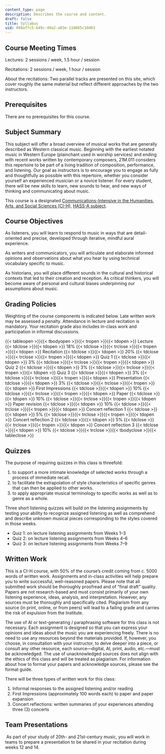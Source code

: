 ```yaml
---
content_type: page
description: Describes the course and content.
draft: false
title: Syllabus
uid: 098affc5-b49c-40a2-a03e-118865c10d63
---
```

## Course Meeting Times

Lectures: 2 sessions / week, 1.5 hour / session

Recitations: 2 sessions / week, 1 hour / session

About the recitations: Two parallel tracks are presented on this site, which cover roughly the same material but reflect different approaches by the two instructors.

## Prerequisites

There are no prerequisites for this course.

## Subject Summary

This subject will offer a broad overview of musical works that are generally described as Western classical music. Beginning with the earliest notated music in Western Europe (plainchant used in worship services) and ending with recent works written by contemporary composers, 21M.011 considers this repertoire to be part of a living tradition of composition, performance, and listening. Our goal as instructors is to encourage you to engage as fully and thoughtfully as possible with this repertoire, whether you consider yourself an experienced musician or a novice listener. For every student, there will be new skills to learn, new sounds to hear, and new ways of thinking and communicating about music.

This course is a designated [Communications-Intensive in the Humanities, Arts, and Social Sciences (CI-H)](https://registrar.mit.edu/registration-academics/academic-requirements/communication-requirement/ci-hhw-subjects), [HASS-A subject](https://registrar.mit.edu/registration-academics/academic-requirements/hass-requirement).

## Course Objectives

As listeners, you will learn to respond to music in ways that are detail-oriented and precise, developed through iterative, mindful aural experience. 

As writers and communicators, you will articulate and elaborate informed opinions and observations about what you hear by using technical vocabulary specific to music. 

As historians, you will place different sounds in the cultural and historical contexts that led to their creation and reception. As critical thinkers, you will become aware of personal and cultural biases underpinning our assumptions about music.

## Grading Policies

Weighting of the course components is indicated below. Late written work may be assessed a penalty. Attendance in lecture and recitation is mandatory. Your recitation grade also includes in-class work and participation in informal discussions.

{{< tableopen >}}{{< tbodyopen >}}{{< tropen >}}{{< tdopen >}}
Lecture
{{< tdclose >}}{{< tdopen >}}
18%
{{< tdclose >}}{{< trclose >}}{{< tropen >}}{{< tdopen >}}
Recitation
{{< tdclose >}}{{< tdopen >}}
20%
{{< tdclose >}}{{< trclose >}}{{< tropen >}}{{< tdopen >}}
Quiz 1
{{< tdclose >}}{{< tdopen >}}
3%
{{< tdclose >}}{{< trclose >}}{{< tropen >}}{{< tdopen >}}
Quiz 2
{{< tdclose >}}{{< tdopen >}}
3%
{{< tdclose >}}{{< trclose >}}{{< tropen >}}{{< tdopen >}}
Quiz 3
{{< tdclose >}}{{< tdopen >}}
3%
{{< tdclose >}}{{< trclose >}}{{< tropen >}}{{< tdopen >}}
Presentation
{{< tdclose >}}{{< tdopen >}}
3%
{{< tdclose >}}{{< trclose >}}{{< tropen >}}{{< tdopen >}}
First Impressions
{{< tdclose >}}{{< tdopen >}}
10%
{{< tdclose >}}{{< trclose >}}{{< tropen >}}{{< tdopen >}}
Paper
{{< tdclose >}}{{< tdopen >}}
10%
{{< tdclose >}}{{< trclose >}}{{< tropen >}}{{< tdopen >}}
Paper revision
{{< tdclose >}}{{< tdopen >}}
10%
{{< tdclose >}}{{< trclose >}}{{< tropen >}}{{< tdopen >}}
Concert reflection 1
{{< tdclose >}}{{< tdopen >}}
5%
{{< tdclose >}}{{< trclose >}}{{< tropen >}}{{< tdopen >}}
Concert reflection 2
{{< tdclose >}}{{< tdopen >}}
5%
{{< tdclose >}}{{< trclose >}}{{< tropen >}}{{< tdopen >}}
Concert reflection 3
{{< tdclose >}}{{< tdopen >}}
10%
{{< tdclose >}}{{< trclose >}}{{< tbodyclose >}}{{< tableclose >}}

## Quizzes

The purpose of requiring quizzes in this class is threefold:

1. to support a more intimate knowledge of selected works through a process of immediate recall.
2. to facilitate the extrapolation of style characteristics of specific genres that can then be applied to other works.
3. to apply appropriate musical terminology to specific works as well as to genre as a whole.

Three short listening quizzes will build on the listening assignments by testing your ability to recognize assigned listening as well as comprehend and describe unknown musical pieces corresponding to the styles covered in those weeks.

- Quiz 1: on lecture listening assignments from Weeks 1–3
- Quiz 2: on lecture listening assignments from Weeks 4–6
- Quiz 3: on lecture listening assignments from Weeks 7–9

## Written Work

This is a CI-H course, with 50% of the course’s credit coming from c. 5000 words of written work. Assignments and in-class activities will help prepare you to write successful, well-reasoned papers. Please note that all submitted work should be thoroughly proofread and of “final draft” quality. Papers are not research-based and must consist primarily of your own listening experience, ideas, analysis, and interpretation. However, any sources must be thoroughly and specifically cited. Plagiarism from any source (in print, online, or from peers) will lead to a failing grade and carries the risk of expulsion from the Institute.

The use of AI or text-generating / paraphrasing software for this class is not necessary. Each assignment is designed so that you can express your opinions and ideas about the music you are experiencing freely. There is no need to use any resources beyond the materials provided. If, however, you choose, in consultation with your instructor, to delve deeper into a piece, or consult any other resource, each source—digital, AI, print, audio, etc.—must be acknowledged. The use of unacknowledged sources does not align with the ethics of this class and will be treated as plagiarism. For information about how to format your papers and acknowledge sources, please see the format guide.

There will be three types of written work for this class:

1. Informal responses to the assigned listening and/or reading
2. First Impressions (approximately 100 words each) to paper and paper expansion
3. Concert reflections: written summaries of your experiences attending three (3) concerts

## Team Presentations

 As part of your study of 20th- and 21st-century music, you will work in teams to prepare a presentation to be shared in your recitation during weeks 12 and 14.